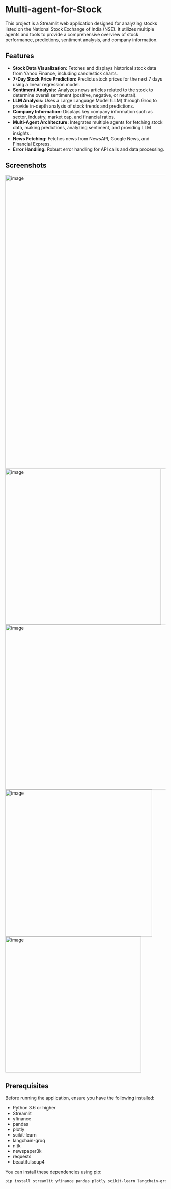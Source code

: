 # Multi-agent-for-Stock

This project is a Streamlit web application designed for analyzing stocks listed on the National Stock Exchange of India (NSE). It utilizes multiple agents and tools to provide a comprehensive overview of stock performance, predictions, sentiment analysis, and company information.

## Features

-   **Stock Data Visualization:** Fetches and displays historical stock data from Yahoo Finance, including candlestick charts.
-   **7-Day Stock Price Prediction:** Predicts stock prices for the next 7 days using a linear regression model.
-   **Sentiment Analysis:** Analyzes news articles related to the stock to determine overall sentiment (positive, negative, or neutral).
-   **LLM Analysis:** Uses a Large Language Model (LLM) through Groq to provide in-depth analysis of stock trends and predictions.
-   **Company Information:** Displays key company information such as sector, industry, market cap, and financial ratios.
-   **Multi-Agent Architecture:** Integrates multiple agents for fetching stock data, making predictions, analyzing sentiment, and providing LLM insights.
-   **News Fetching:** Fetches news from NewsAPI, Google News, and Financial Express.
-   **Error Handling:** Robust error handling for API calls and data processing.

## Screenshots

<img width="923" alt="image" src="https://github.com/user-attachments/assets/b3cbc180-abd4-4098-9e5f-9e98dd2fa950" />

<img width="489" alt="image" src="https://github.com/user-attachments/assets/ca8188c8-5842-46e3-a5fe-9b2b1f098eae" />

<img width="518" alt="image" src="https://github.com/user-attachments/assets/425e8faa-cca2-4124-8528-c86a7c6731e2" />

<img width="461" alt="image" src="https://github.com/user-attachments/assets/22cb4188-b967-4203-8a72-42049e3e82cb" />

<img width="427" alt="image" src="https://github.com/user-attachments/assets/942c40e3-7e8f-4bb0-983e-b406b83cc91e" />

## Prerequisites

Before running the application, ensure you have the following installed:

-   Python 3.6 or higher
-   Streamlit
-   yfinance
-   pandas
-   plotly
-   scikit-learn
-   langchain-groq
-   nltk
-   newspaper3k
-   requests
-   beautifulsoup4

You can install these dependencies using pip:

```bash
pip install streamlit yfinance pandas plotly scikit-learn langchain-groq nltk newspaper3k requests beautifulsoup4
